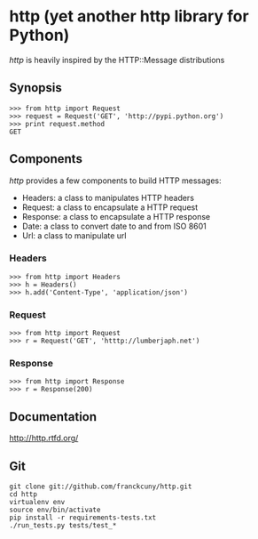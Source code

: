 # http (yet another http library for Python)

*http* is heavily inspired by the HTTP::Message distributions

## Synopsis

    >>> from http import Request
    >>> request = Request('GET', 'http://pypi.python.org')
    >>> print request.method
    GET

## Components

*http* provides a few components to build HTTP messages:

 * Headers: a class to manipulates HTTP headers
 * Request: a class to encapsulate a HTTP request
 * Response: a class to encapsulate a HTTP response
 * Date: a class to convert date to and from ISO 8601 
 * Url: a class to manipulate url

### Headers

    >>> from http import Headers
    >>> h = Headers()
    >>> h.add('Content-Type', 'application/json')

### Request

    >>> from http import Request
    >>> r = Request('GET', 'htttp://lumberjaph.net')

### Response

    >>> from http import Response
    >>> r = Response(200)

## Documentation

http://http.rtfd.org/

## Git

    git clone git://github.com/franckcuny/http.git
    cd http
    virtualenv env
    source env/bin/activate
    pip install -r requirements-tests.txt
    ./run_tests.py tests/test_*
